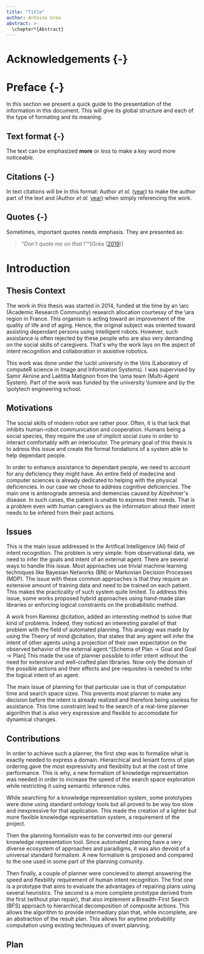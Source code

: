 ```yaml
---
title: "Title"
author: Antoine Gréa
abstract: >-
  \chapter*{Abstract}
---
```


# Acknowledgements {-}

# Preface {-}

In this section we present a quick guide to the presentation of the information in this document. This will give its global structure and each of the type of formating and its meaning.

## Text format {-}

The text can be emphasized **more** or *less* to make a key word more noticeable.

## Citations {-}

In text citations will be in this format: Author *et al.* 
([year](https://citationstyles.org/)) to make the author part of the text and (Author *et al.* [year](https://citationstyles.org/)) when simply referencing the work.


## Quotes {-}

Sometimes, important quotes needs emphasis. They are presented as:

> _"Don't quote me on that !"_^[Gréa ([2019](antoine.grea.me))]




# Introduction

## Thesis Context

The work in this thesis was started in 2014, funded at the time by an \arc  (Academic Research Community) research allocation courtessy of the \ara region in France. This organism is acting toward an improvement of the quality of life and of aging. Hence, the original subject was oriented toward assisting dependant persons using intelligent robots. However, such assistance is often rejected by these people who are also very demanding on the social skills of caregivers.
That's why the work lays on the aspect of intent recognition and collaboration in assistive robotics.

This work was done under the \ucbl university in the \liris (Laboratory of computeR science in Image and Information Systems). I was supervised by Samir Aknine and Laëtitia Matignon from the \sma team (Multi-Agent System). Part of the work was funded by the university \lumiere and by the \polytech engineering school.

## Motivations

The social skills of modern robot are rather poor. Often, it is that lack that inhibits human-robot communication and cooperation. Humans being a social species, they require the use of implicit social cues in order to interact comfortably with an interlocutor. The primary goal of this thesis is to adress this issue and create the formal fondations of a system able to help dependant people.

In order to enhance assistance to dependant people, we need to account for any deficiency they might have. An entire field of medecine and computer sciences is already dedicated to helping with the physical deficiencies. In our case we chose to address cognitive deficiencies. The main one is anterograde amnesia and demencias caused by Alzeihmer's disease. In such cases, the patient is unable to express their needs. That is a problem even with human caregivers as the information about their intent needs to be infered from their past actions.

## Issues

This is the main issue addressed in the Artifical Intelligence (AI) field of intent recognition. The problem is very simple: from observational data, we need to infer the goals and intent of an external agent. There are several ways to handle this issue. Most approaches use trivial machine learning techniques like Bayesian Networks (BN) or Markovian Decision Processes (MDP). The issue with these common approaches is that they require an extensive amount of training data and need to be trained on each patient. This makes the practicality of such system quite limited. To address this issue, some works proposed hybrid approaches using hand-made plan libraries or enforcing logical constraints on the probabilistic method.

A work from Ramirez @citation, added an interesting method to solve that kind of problems. Indeed, they noticed an interesting parallel of that problem with the field of automated planning. This analogy was made by using the Theory of mind @citation, that states that any agent will infer the intent of other agents using a projection of their own expectation on the observed behavior of the external agent.^[Schema of Plan → Goal and Goal → Plan] This made the use of planner possible to infer intent without the need for extensive and well-crafted plan libraries. Now only the domain of the possible actions and their effects and pre-requisites is needed to infer the logical intent of an agent.

The main issue of planning for that particular use is that of computation time and search space sizes. This prevents most planner to make any decision before the intent is already realized and therefore being useless for assistance. This time constraint lead to the search of a real-time planner algorithm that is also very expressive and flexible to accomodate for dynamical changes.

## Contributions

In order to achieve such a planner, the first step was to formalize what is exactly needed to express a domain. Hierarchical and leniant forms of plan ordering gave the most expressivity and flexibility but at the cost of time performance. This is why, a new formalism of knowledge representation was needed in order to increase the speed of the search space exploration while restricting it using semantic inference rules. 

While searching for a knowledge representation system, some prototypes were done using standard ontology tools but all proved to be way too slow and inexpressive for that application. This made the creation of a lighter but more flexible knowledge representation system, a requirement of the project.

Then the planning formalism was to be converted into our general knowledge representation tool. Since automated planning have a very diverse ecosystem of approaches and paradigms, it was also devoid of a universal standard formalism. A new formalism is proposed and compared to the one used in some part of the planning comunity.

Then finally, a couple of planner were concieved to atempt answering the speed and flexbility requirement of human intent recognition. The first one is a prototype that aims to evaluate the advantages of repairing plans using several heuristics. The second is a more complete prototype derived from the first (without plan repair), that also implement a Breadth-First Search (BFS) approach to hierarchical decomposition of composite actions. This allows the algorithm to provide intermediary plan that, while incomplete, are an abstraction of the result plan. This allows for anytime probability computation using existing techniques of invert planning.


## Plan




